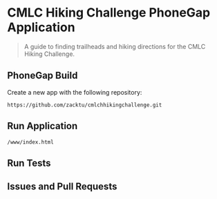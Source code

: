 # CMLC Hiking Challenge PhoneGap Application

> A guide to finding trailheads and hiking directions for the CMLC Hiking Challenge.

## PhoneGap Build

Create a new app with the following repository:

    https://github.com/zacktu/cmlchhikingchallenge.git

## Run Application

    /www/index.html

## Run Tests

## Issues and Pull Requests

